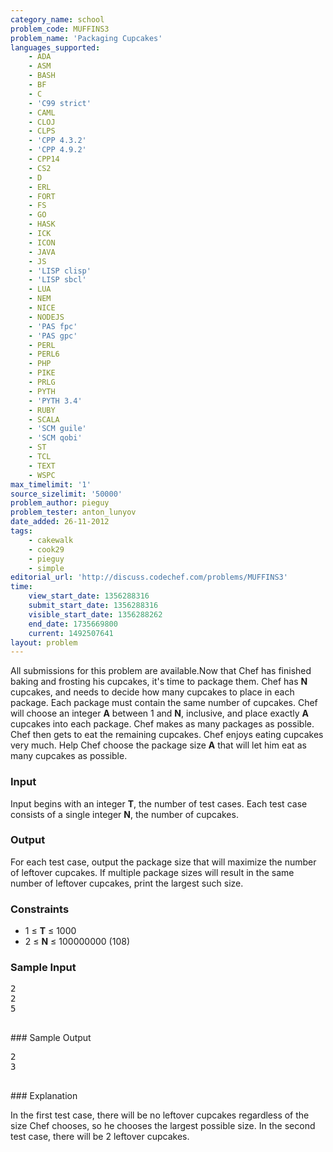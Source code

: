 ```yaml
---
category_name: school
problem_code: MUFFINS3
problem_name: 'Packaging Cupcakes'
languages_supported:
    - ADA
    - ASM
    - BASH
    - BF
    - C
    - 'C99 strict'
    - CAML
    - CLOJ
    - CLPS
    - 'CPP 4.3.2'
    - 'CPP 4.9.2'
    - CPP14
    - CS2
    - D
    - ERL
    - FORT
    - FS
    - GO
    - HASK
    - ICK
    - ICON
    - JAVA
    - JS
    - 'LISP clisp'
    - 'LISP sbcl'
    - LUA
    - NEM
    - NICE
    - NODEJS
    - 'PAS fpc'
    - 'PAS gpc'
    - PERL
    - PERL6
    - PHP
    - PIKE
    - PRLG
    - PYTH
    - 'PYTH 3.4'
    - RUBY
    - SCALA
    - 'SCM guile'
    - 'SCM qobi'
    - ST
    - TCL
    - TEXT
    - WSPC
max_timelimit: '1'
source_sizelimit: '50000'
problem_author: pieguy
problem_tester: anton_lunyov
date_added: 26-11-2012
tags:
    - cakewalk
    - cook29
    - pieguy
    - simple
editorial_url: 'http://discuss.codechef.com/problems/MUFFINS3'
time:
    view_start_date: 1356288316
    submit_start_date: 1356288316
    visible_start_date: 1356288262
    end_date: 1735669800
    current: 1492507641
layout: problem
---
```

All submissions for this problem are available.Now that Chef has finished baking and frosting his cupcakes, it's time to package them. Chef has **N** cupcakes, and needs to decide how many cupcakes to place in each package. Each package must contain the same number of cupcakes. Chef will choose an integer **A** between 1 and **N**, inclusive, and place exactly **A** cupcakes into each package. Chef makes as many packages as possible. Chef then gets to eat the remaining cupcakes. Chef enjoys eating cupcakes very much. Help Chef choose the package size **A** that will let him eat as many cupcakes as possible.

### Input

Input begins with an integer **T**, the number of test cases. Each test case consists of a single integer **N**, the number of cupcakes.

### Output

For each test case, output the package size that will maximize the number of leftover cupcakes. If multiple package sizes will result in the same number of leftover cupcakes, print the largest such size.

### Constraints

- 1 ≤ **T** ≤ 1000
- 2 ≤ **N** ≤ 100000000 (108)

### Sample Input

<pre>2
2
5

</pre>### Sample Output
<pre>2
3

</pre>### Explanation
In the first test case, there will be no leftover cupcakes regardless of the size Chef chooses, so he chooses the largest possible size. In the second test case, there will be 2 leftover cupcakes.
